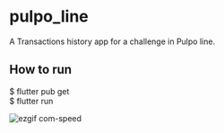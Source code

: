 # pulpo_line

A Transactions history app for a challenge in Pulpo line.

## How to run

$ flutter pub get \
$ flutter run 

![ezgif com-speed](https://github.com/user-attachments/assets/497ef2e4-c028-4919-81ab-e88ab5590d85)




